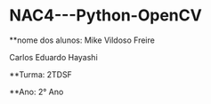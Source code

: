 

# NAC4---Python-OpenCV


**nome dos alunos: Mike Vildoso Freire

Carlos Eduardo Hayashi

**Turma: 2TDSF

**Ano: 2° Ano
